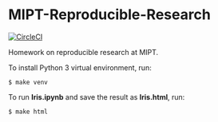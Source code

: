 # MIPT-Reproducible-Research

[![CircleCI](https://circleci.com/gh/nikolai-semenov/MIPT-Reproducible-Research/tree/master.svg?style=svg)](https://circleci.com/gh/nikolai-semenov/MIPT-Reproducible-Research/tree/master)

Homework on reproducible research at MIPT.

To install Python 3 virtual environment, run:

```
$ make venv
```

To run __Iris.ipynb__ and save the result as __Iris.html__, run:

```
$ make html
```
